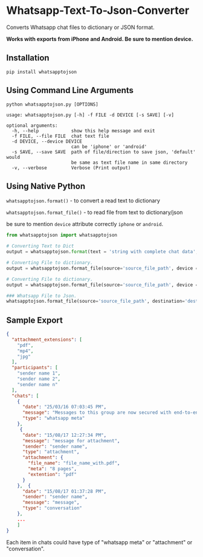 # Whatsapp-Text-To-Json-Converter

Converts Whatsapp chat files to dictionary or JSON format.

**Works with exports from iPhone and Android. Be sure to mention device.**

## Installation

```pip install whatsapptojson```

## Using Command Line Arguments

```python whatsapptojson.py [OPTIONS]```

```
usage: whatsapptojson.py [-h] -f FILE -d DEVICE [-s SAVE] [-v]

optional arguments:
  -h, --help            show this help message and exit
  -f FILE, --file FILE  chat text file
  -d DEVICE, --device DEVICE
                        can be 'iphone' or 'android'
  -s SAVE, --save SAVE  path of file/direction to save json, 'default' would
                        be same as text file name in same directory
  -v, --verbose         Verbose (Print output)
```


## Using Native Python

```whatsapptojson.format()``` - to convert a read text to dictionary

```whatsapptojson.format_file()``` - to read file from text to dictionary/json

be sure to mention ```device``` attribute correctly ```iphone``` or ```android```.

```python
from whatsapptojson import whatsapptojson

# Converting Text to Dict
output = whatsapptojson.format(text = 'string with complete chat data', device = 'android')

# Converting File to dictionary.
output = whatsapptojson.format_file(source='source_file_path', device = 'iphone')

# Converting File to dictionary.
output = whatsapptojson.format_file(source='source_file_path', device = 'iphone')

### Whatsapp File to Json.
whatsapptojson.format_file(source='source_file_path', destination='destination_path.json', device = 'android')
```

## Sample Export

```json
{
  "attachment_extensions": [
    "pdf",
    "mp4",
    "jpg"
  ],
  "participants": [
    "sender name 1",
    "sender name 2",
    "sender name n"
  ],
  "chats": [
    {
      "date": "25/03/16 07:03:45 PM",
      "message": "‎Messages to this group are now secured with end-to-end encryption.",
      "type": "whatsapp meta"
    },
     {
      "date": "15/08/17 12:27:34 PM",
      "message": "message for attachment",
      "sender": "sender name",
      "type": "attachment",
      "attachment": {
        "file_name": "file_name_with.pdf",
        "meta": "8 pages",
        "extention": "pdf"
      }
    },  {
      "date": "15/08/17 01:37:28 PM",
      "sender": "sender name",
      "message": "message",
      "type": "conversation"
    },
    ...
    ]
}
 ```
Each item in chats could have type of "whatsapp meta" or "attachment" or "conversation".
